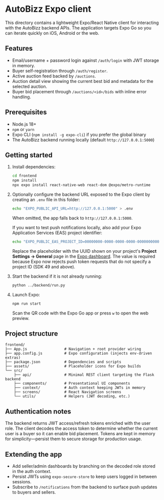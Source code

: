 # AutoBizz Expo client

This directory contains a lightweight Expo/React Native client for interacting with the AutoBizz backend APIs. The application targets Expo Go so you can iterate quickly on iOS, Android or the web.

## Features

- Email/username + password login against `/auth/login` with JWT storage in memory.
- Buyer self-registration through `/auth/register`.
- Active auction feed backed by `/auctions`.
- Auction detail view showing the current best bid and metadata for the selected auction.
- Buyer bid placement through `/auctions/<id>/bids` with inline error handling.

## Prerequisites

- Node.js 18+
- `npm` or `yarn`
- Expo CLI (`npm install -g expo-cli`) if you prefer the global binary
- The AutoBizz backend running locally (default `http://127.0.0.1:5000`)

## Getting started

1. Install dependencies:

   ```bash
   cd frontend
   npm install
   npx expo install react-native-web react-dom @expo/metro-runtime
   ```

2. Optionally configure the backend URL exposed to the Expo client by creating an `.env` file in this folder:

   ```bash
   echo "EXPO_PUBLIC_API_URL=http://127.0.0.1:5000" > .env
   ```

   When omitted, the app falls back to `http://127.0.0.1:5000`.

   If you want to test push notifications locally, also add your Expo Application Services (EAS) project identifier:

   ```bash
   echo "EXPO_PUBLIC_EAS_PROJECT_ID=00000000-0000-0000-0000-000000000000" >> .env
   ```

   Replace the placeholder with the UUID shown on your project's **Project Settings → General** page in the [Expo dashboard](https://expo.dev/). The value is required because Expo now rejects push token requests that do not specify a project ID (SDK 49 and above).

3. Start the backend if it is not already running:

   ```bash
   python ../backend/run.py
   ```

4. Launch Expo:

   ```bash
   npm run start
   ```

   Scan the QR code with the Expo Go app or press `w` to open the web preview.

## Project structure

```
frontend/
├── App.js                 # Navigation + root provider wiring
├── app.config.js          # Expo configuration (injects env-driven extras)
├── package.json           # Dependencies and scripts
├── assets/                # Placeholder icons for Expo builds
└── src/
    ├── api/               # Minimal REST client targeting the Flask backend
    ├── components/        # Presentational UI components
    ├── context/           # Auth context keeping JWTs in memory
    ├── screens/           # React Navigation screens
    └── utils/             # Helpers (JWT decoding, etc.)
```

## Authentication notes

The backend returns JWT access/refresh tokens enriched with the user role. The client decodes the access token to determine whether the current user is a buyer so it can enable bid placement. Tokens are kept in memory for simplicity—persist them to secure storage for production usage.

## Extending the app

- Add seller/admin dashboards by branching on the decoded role stored in the auth context.
- Persist JWTs using `expo-secure-store` to keep users logged in between sessions.
- Subscribe to `/notifications` from the backend to surface push updates to buyers and sellers.
